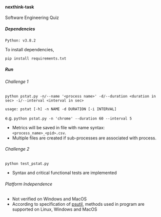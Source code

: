 #### nexthink-task
Software Engineering Quiz

##### Dependencies
```
Python: v3.8.2
```
To install dependencies,
```
pip install requirements.txt
```

##### Run

###### Challenge 1
`python pstat.py -n/--name '<process name>' -d/--duration <duration in sec> -i/--interval <interval in sec>`

```
usage: pstat [-h] -n NAME -d DURATION [-i INTERVAL]
```
e.g.
`python pstat.py -n 'chrome' --duration 60 --interval 5`

* Metrics will be saved in file with name syntax: `<process_name>_<pid>.csv`.
* Multiple files are created if sub-processes are associated with process.


###### Challenge 2
`python test_pstat.py`

* Syntax and critical functional tests are implemented


###### Platform Independence
* Not verified on Windows and MacOS
* According to specification of [psutil](https://psutil.readthedocs.io/en/latest/), methods used in program are supported on Linux, Windows and MacOS


